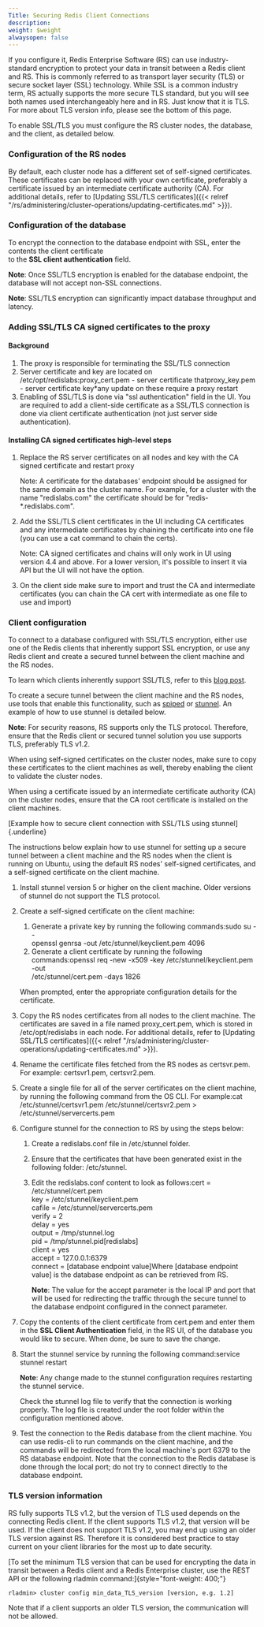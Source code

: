 ```yaml
---
Title: Securing Redis Client Connections
description: 
weight: $weight
alwaysopen: false
---
```

If you configure it, Redis Enterprise Software (RS) can
use industry-standard encryption to protect your data in transit between
a Redis client and RS. This is commonly referred to as transport layer
security (TLS) or secure socket layer (SSL) technology. While SSL is a
common industry term, RS actually supports the more secure TLS standard,
but you will see both names used interchangeably here and in RS. Just
know that it is TLS. For more about TLS version info, please see the
bottom of this page.

To enable SSL/TLS you must configure the RS cluster nodes, the database,
and the client, as detailed below.

### Configuration of the RS nodes

By default, each cluster node has a different set of self-signed
certificates. These certificates can be replaced with your own
certificate, preferably a certificate issued by an intermediate
certificate authority (CA). For additional details, refer to [Updating
SSL/TLS
certificates]({{< relref "/rs/administering/cluster-operations/updating-certificates.md" >}}).

### Configuration of the database

To encrypt the connection to the database endpoint with SSL, enter the
contents the client certificate\
to the **SSL client authentication** field.

**Note**: Once SSL/TLS encryption is enabled for the database endpoint,
the database will not accept non-SSL connections.

**Note**: SSL/TLS encryption can significantly impact database
throughput and latency.

### Adding SSL/TLS CA signed certificates to the proxy

#### Background

1.  The proxy is responsible for terminating the SSL/TLS connection
2.  Server certificate and key are located on
    /etc/opt/redislabs:proxy\_cert.pem - server certificate
    thatproxy\_key.pem - server certificate key\*any update on these
    require a proxy restart
3.  Enabling of SSL/TLS is done via "ssl authentication" field in the
    UI. You are required to add a client-side certificate as a SSL/TLS
    connection is done via client certificate authentication (not just
    server side authentication).

#### Installing CA signed certificates high-level steps

1.  Replace the RS server certificates on all nodes and key with the CA
    signed certificate and restart proxy

    Note: A certificate for the databases' endpoint should be assigned
    for the same domain as the cluster name. For example, for a cluster
    with the name "redislabs.com" the certificate should be for
    "redis-\*.redislabs.com".

2.  Add the SSL/TLS client certificates in the UI including CA
    certificates and any intermediate certificates by chaining the
    certificate into one file (you can use a cat command to chain the
    certs).

    Note: CA signed certificates and chains will only work in UI using
    version 4.4 and above. For a lower version, it's possible to insert
    it via API but the UI will not have the option.

3.  On the client side make sure to import and trust the CA and
    intermediate certificates (you can chain the CA cert with
    intermediate as one file to use and import)

### Client configuration

To connect to a database configured with SSL/TLS encryption, either use
one of the Redis clients that inherently support SSL encryption, or use
any Redis client and create a secured tunnel between the client machine
and the RS nodes.

To learn which clients inherently support SSL/TLS, refer to this [blog
post](/blog/secure-redis-ssl-added-to-redsmin-and-clients).

To create a secure tunnel between the client machine and the RS nodes,
use tools that enable this functionality, such as
[spiped](http://www.tarsnap.com/spiped.html) or
[stunnel](https://www.stunnel.org/index.html). An example of how to use
stunnel is detailed below.

**Note**: For security reasons, RS supports only the TLS protocol.
Therefore, ensure that the Redis client or secured tunnel solution you
use supports TLS, preferably TLS v1.2.

When using self-signed certificates on the cluster nodes, make sure to
copy these certificates to the client machines as well, thereby enabling
the client to validate the cluster nodes.

When using a certificate issued by an intermediate certificate authority
(CA) on the cluster nodes, ensure that the CA root certificate is
installed on the client machines.

[Example how to secure client connection with SSL/TLS using
stunnel]{.underline}

The instructions below explain how to use stunnel for setting up a
secure tunnel between a client machine and the RS nodes when the client
is running on Ubuntu, using the default RS nodes' self-signed
certificates, and a self-signed certificate on the client machine.

1.  Install stunnel version 5 or higher on the client machine. Older
    versions of stunnel do not support the TLS protocol.
2.  Create a self-signed certificate on the client machine:

    1.  Generate a private key by running the following commands:sudo su
        --\
        openssl genrsa -out /etc/stunnel/keyclient.pem 4096
    2.  Generate a client certificate by running the following
        commands:openssl req -new -x509 -key /etc/stunnel/keyclient.pem
        -out\
        /etc/stunnel/cert.pem -days 1826

    When prompted, enter the appropriate configuration details for the
    certificate.

3.  Copy the RS nodes certificates from all nodes to the client machine.
    The certificates are saved in a file named proxy\_cert.pem, which is
    stored in /etc/opt/redislabs in each node. For additional details,
    refer to [Updating SSL/TLS
    certificates]({{< relref "/rs/administering/cluster-operations/updating-certificates.md" >}}).
4.  Rename the certificate files fetched from the RS nodes as
    certsvr.pem. For example: certsvr1.pem, certsvr2.pem.
5.  Create a single file for all of the server certificates on the
    client machine, by running the following command from the OS CLI.
    For example:cat /etc/stunnel/certsvr1.pem
    /etc/stunnel/certsvr2.pem \> /etc/stunnel/servercerts.pem
6.  Configure stunnel for the connection to RS by using the steps below:
    1.  Create a redislabs.conf file in /etc/stunnel folder.
    2.  Ensure that the certificates that have been generated exist in
        the following folder: /etc/stunnel.
    3.  Edit the redislabs.conf content to look as follows:cert =
        /etc/stunnel/cert.pem\
        key = /etc/stunnel/keyclient.pem\
        cafile = /etc/stunnel/servercerts.pem\
        verify = 2\
        delay = yes\
        output = /tmp/stunnel.log\
        pid = /tmp/stunnel.pid\[redislabs\]\
        client = yes\
        accept = 127.0.0.1:6379\
        connect = \[database endpoint value\]Where \[database endpoint
        value\] is the database endpoint as can be retrieved from RS.

        **Note**: The value for the accept parameter is the local IP and
        port that will be used for redirecting the traffic through the
        secure tunnel to the database endpoint configured in the connect
        parameter.

7.  Copy the contents of the client certificate from cert.pem and enter
    them in the **SSL Client Authentication** field, in the RS UI, of
    the database you would like to secure. When done, be sure to save
    the change.
8.  Start the stunnel service by running the following command:service
    stunnel restart

    **Note**: Any change made to the stunnel configuration requires
    restarting the stunnel service.

    Check the stunnel log file to verify that the connection is working
    properly. The log file is created under the root folder within the
    configuration mentioned above.

9.  Test the connection to the Redis database from the client machine.
    You can use redis-cli to run commands on the client machine, and the
    commands will be redirected from the local machine's port 6379 to
    the RS database endpoint. Note that the connection to the Redis
    database is done through the local port; do not try to connect
    directly to the database endpoint.

### TLS version information

RS fully supports TLS v1.2, but the version of TLS used depends on the
connecting Redis client. If the client supports TLS v1.2, that version
will be used. If the client does not support TLS v1.2, you may end up
using an older TLS version against RS. Therefore it is considered best
practice to stay current on your client libraries for the most up to
date security.

[To set the minimum TLS version that can be used for encrypting the data
in transit between a Redis client and a Redis Enterprise cluster, use
the REST API or the following rladmin
command:]{style="font-weight: 400;"}

    rladmin> cluster config min_data_TLS_version [version, e.g. 1.2]

Note that if a client supports an older TLS version, the communication
will not be allowed.
